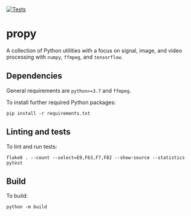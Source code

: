 [![Tests](https://github.com/prouast/propy/actions/workflows/main.yml/badge.svg)](https://github.com/prouast/propy/actions/workflows/main.yml)

# propy

A collection of Python utilities with a focus on signal, image, and video processing with `numpy`, `ffmpeg`, and `tensorflow`.

## Dependencies

General requirements are `python>=3.7` and `ffmpeg`.

To install further required Python packages:

```
pip install -r requirements.txt
```

## Linting and tests

To lint and run tests:

```
flake8 . --count --select=E9,F63,F7,F82 --show-source --statistics
pytest
```

## Build

To build:

```
python -m build
```